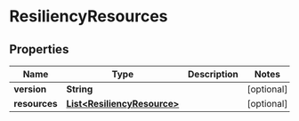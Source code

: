 

# ResiliencyResources


## Properties

| Name | Type | Description | Notes |
|------------ | ------------- | ------------- | -------------|
|**version** | **String** |  |  [optional] |
|**resources** | [**List&lt;ResiliencyResource&gt;**](ResiliencyResource.md) |  |  [optional] |



